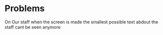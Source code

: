 # Problems

On Our staff when the screen is made the smallest 
possible text abdout the staff cant be seen anymore